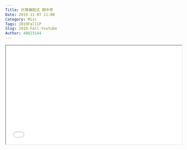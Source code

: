 ```yaml
---
Title: 計算機程式 期中考
Date: 2019-11-07 11:00
Category: Misc
Tags: 2019FallCP
Slug: 2019-Fall-Youtube
Author: 40823144
---
```


<p><iframe width="560" height="314" src="//www.youtube.com/embed/ZDXa5hooMSA" allowfullscreen="allowfullscreen"></iframe></p>

<!-- PELICAN_END_SUMMARY -->

